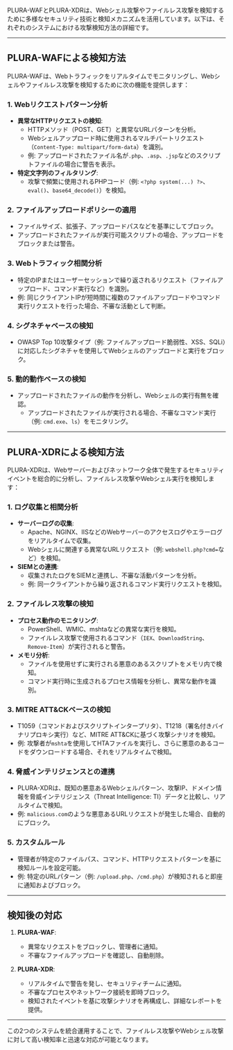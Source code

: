 PLURA-WAFとPLURA-XDRは、Webシェル攻撃やファイルレス攻撃を検知するために多様なセキュリティ技術と検知メカニズムを活用しています。以下は、それぞれのシステムにおける攻撃検知方法の詳細です。

---

## **PLURA-WAFによる検知方法**

PLURA-WAFは、Webトラフィックをリアルタイムでモニタリングし、Webシェルやファイルレス攻撃を検知するために次の機能を提供します：

### **1. Webリクエストパターン分析**
- **異常なHTTPリクエストの検知**:
  - HTTPメソッド（POST、GET）と異常なURLパターンを分析。
  - Webシェルアップロード時に使用されるマルチパートリクエスト（`Content-Type: multipart/form-data`）を識別。
  - 例: アップロードされたファイル名が`.php`、`.asp`、`.jsp`などのスクリプトファイルの場合に警告を表示。
- **特定文字列のフィルタリング**:
  - 攻撃で頻繁に使用されるPHPコード（例: `<?php system(...) ?>`、`eval()`、`base64_decode()`）を検知。

### **2. ファイルアップロードポリシーの適用**
- ファイルサイズ、拡張子、アップロードパスなどを基準にしてブロック。
- アップロードされたファイルが実行可能スクリプトの場合、アップロードをブロックまたは警告。

### **3. Webトラフィック相関分析**
- 特定のIPまたはユーザーセッションで繰り返されるリクエスト（ファイルアップロード、コマンド実行など）を識別。
- 例: 同じクライアントIPが短時間に複数のファイルアップロードやコマンド実行リクエストを行った場合、不審な活動として判断。

### **4. シグネチャベースの検知**
- OWASP Top 10攻撃タイプ（例: ファイルアップロード脆弱性、XSS、SQLi）に対応したシグネチャを使用してWebシェルのアップロードと実行をブロック。

### **5. 動的動作ベースの検知**
- アップロードされたファイルの動作を分析し、Webシェルの実行有無を確認。
  - アップロードされたファイルが実行される場合、不審なコマンド実行（例: `cmd.exe`、`ls`）をモニタリング。

---

## **PLURA-XDRによる検知方法**

PLURA-XDRは、Webサーバーおよびネットワーク全体で発生するセキュリティイベントを総合的に分析し、ファイルレス攻撃やWebシェル実行を検知します：

### **1. ログ収集と相関分析**
- **サーバーログの収集**:
  - Apache、NGINX、IISなどのWebサーバーのアクセスログやエラーログをリアルタイムで収集。
  - Webシェルに関連する異常なURLリクエスト（例: `webshell.php?cmd=`など）を検知。
- **SIEMとの連携**:
  - 収集されたログをSIEMと連携し、不審な活動パターンを分析。
  - 例: 同一クライアントから繰り返されるコマンド実行リクエストを検知。

### **2. ファイルレス攻撃の検知**
- **プロセス動作のモニタリング**:
  - PowerShell、WMIC、mshtaなどの異常な実行を検知。
  - ファイルレス攻撃で使用されるコマンド（`IEX`、`DownloadString`、`Remove-Item`）が実行されると警告。
- **メモリ分析**:
  - ファイルを使用せずに実行される悪意のあるスクリプトをメモリ内で検知。
  - コマンド実行時に生成されるプロセス情報を分析し、異常な動作を識別。

### **3. MITRE ATT&CKベースの検知**
- T1059（コマンドおよびスクリプトインタープリタ）、T1218（署名付きバイナリプロキシ実行）など、MITRE ATT&CKに基づく攻撃シナリオを検知。
- 例: 攻撃者が`mshta`を使用してHTAファイルを実行し、さらに悪意のあるコードをダウンロードする場合、それをリアルタイムで検知。

### **4. 脅威インテリジェンスとの連携**
- PLURA-XDRは、既知の悪意あるWebシェルパターン、攻撃IP、ドメイン情報を脅威インテリジェンス（Threat Intelligence: TI）データと比較し、リアルタイムで検知。
- 例: `malicious.com`のような悪意あるURLリクエストが発生した場合、自動的にブロック。

### **5. カスタムルール**
- 管理者が特定のファイルパス、コマンド、HTTPリクエストパターンを基に検知ルールを設定可能。
- 例: 特定のURLパターン（例: `/upload.php`、`/cmd.php`）が検知されると即座に通知およびブロック。

---

## **検知後の対応**

1. **PLURA-WAF**:
   - 異常なリクエストをブロックし、管理者に通知。
   - 不審なファイルアップロードを確認し、自動削除。

2. **PLURA-XDR**:
   - リアルタイムで警告を発し、セキュリティチームに通知。
   - 不審なプロセスやネットワーク接続を即時ブロック。
   - 検知されたイベントを基に攻撃シナリオを再構成し、詳細なレポートを提供。

---

この2つのシステムを統合運用することで、ファイルレス攻撃やWebシェル攻撃に対して高い検知率と迅速な対応が可能となります。
